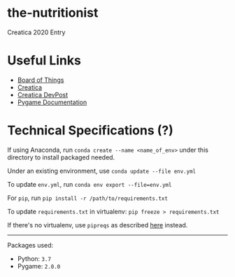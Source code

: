 # the-nutritionist
Creatica 2020 Entry

# Useful Links
* [Board of Things](https://docs.qq.com/slide/DZFFmRlhjV0JnTUZY)
* [Creatica](https://www.creatica.io)
* [Creatica DevPost](https://creatica.devpost.com)
* [Pygame Documentation](https://www.pygame.org/docs/index.html)

# Technical Specifications (?)
If using Anaconda, run `conda create --name <name_of_env>` under this directory
to install packaged needed.

Under an existing environment, use `conda update --file env.yml`

To update `env.yml`, run `conda env export --file=env.yml`

For `pip`, run `pip install -r /path/to/requirements.txt`

To update `requirements.txt` in virtualenv: `pip freeze > requirements.txt`

If there's no virtualenv, use `pipreqs` as described 
[here](https://stackoverflow.com/questions/29938554/how-to-create-a-requirements-txt)
instead.

-----

Packages used:
* Python: `3.7`
* Pygame: `2.0.0`

